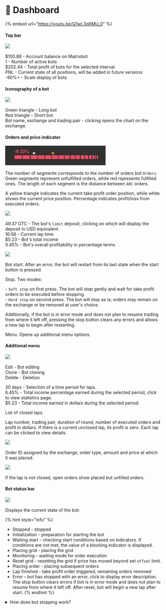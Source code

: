# 🤖 Dashboard

{% embed url="https://youtu.be/Q1wL3q6MU_0" %}

#### Top bar

![](<.gitbook/assets/image (3).png>)

​$100.88 - Account balance on Matrixbot \
1 - Number of active bots \
$202.44 - Total profit of bots for the selected interval \
PNL - Current state of all positions, will be added in future versions\
\-90%+ - Scale display of bots

#### Iconography of a bot​

![](<.gitbook/assets/image (2).png>)

Green triangle - Long bot\
Red triangle - Short bot\
Bot name, exchange and trading pair - clicking opens the chart on the exchange.

#### Orders and price indicator

![](.gitbook/assets/bars.png)

The number of segments corresponds to the number of orders bot `Orders`. Green segments represent unfulfilled orders, while red represents fulfilled ones. The length of each segment is the distance between `ARC` orders.

A yellow triangle indicates the current take profit order position, while white shows the current price position. Percentage indicates profit/loss from executed orders.

![](<.gitbook/assets/image (8).png>)

49.37 GTC - The bot's `limit` deposit, clicking on which will display the deposit in USD equivalent.\
16:56 - Current lap time\
$5.23 - Bot's total income\
0.45% - Bot's overall profitability in percentage terms

![](<.gitbook/assets/image (4).png>)

Bot start. After an error, the bot will restart from its last state when the start button is pressed.

Stop. Two modes:

\- `Soft stop` on first press. The bot will stop gently and wait for take profit orders to be executed before stopping.\
\- `Hard stop` on second press. The bot will stop as is; orders may remain on the exchange or be removed at user's choice.

Additionally, if the bot is in error mode and does not plan to resume trading from where it left off, pressing the stop button clears any errors and allows a new lap to begin after restarting.

Menu. Opens up additional menu options.

#### Additional menu

![](<.gitbook/assets/image (9).png>)

Edit - Bot editing\
Clone - Bot cloning\
Delete - Deletion

30 days - Selection of a time period for laps.\
6.45% - Total income percentage earned during the selected period, click to view statistics page.\
$5.23 - Total income earned in dollars during the selected period.

List of closed laps.

Lap number, trading pair, duration of round, number of executed orders and profit in dollars. If there is a current unclosed lap, its profit is zero. Each lap can be clicked to view details.

![](<.gitbook/assets/image (7).png>)

Order ID assigned by the exchange, order type, amount and price at which it was placed.

![](<.gitbook/assets/image (10).png>)

If the lap is not closed, open orders show placed but unfilled orders.&#x20;

#### Bot status bar

![](<.gitbook/assets/image (5).png>)

Displays the current state of the bot:

{% hint style="info" %}
* Stopped - stopped
* Initialization - preparation for starting the bot
* Waiting start - checking start conditions based on indicators. If conditions are not met, the value of a blocking indicator is displayed.
* Placing grid - placing the grid
* Monitoring  - waiting mode for order execution
* Reset grid - resetting the grid if price has moved beyond set `offset` limit.
* Placing order - placing subsequent orders&#x20;
* Lap finished - take profit order triggered, remaining orders removed&#x20;
* Error – bot has stopped with an error, click to display error description. The stop button clears errors if bot is in error mode and does not plan to resume from where it left off. After reset, bot will begin a new lap after start.
{% endhint %}

<details>

<summary>How does bot stopping work?</summary>

If you press the bot stop button once, it will turn red, and the bot will enter a waiting mode to complete the current cycle and then stop.

If the bot is in monitoring mode or waiting for indicators and no order has been executed, the bot will stop immediately.

If you press the button again, you can stop the bot immediately, with or without canceling the orders.

<img src=".gitbook/assets/stop_bot.jpg" alt="" data-size="original">

</details>
